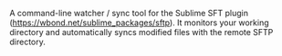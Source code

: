 A command-line watcher / sync tool for the Sublime SFT plugin (https://wbond.net/sublime_packages/sftp). 
It monitors your working directory and automatically syncs modified files with the remote SFTP directory.